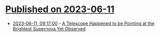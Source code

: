 # [Published on 2023-06-11](index.md)

* [2023-06-11, 09:17:00](https://soylentnews.org/article.pl?sid=23/06/10/0130251&from=rss) - [A Telescope Happened to be Pointing at the Brightest Supernova Yet Observed](https://soylentnews.org/article.pl?sid=23/06/10/0130251&from=rss)
